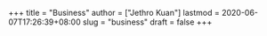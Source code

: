 +++
title = "Business"
author = ["Jethro Kuan"]
lastmod = 2020-06-07T17:26:39+08:00
slug = "business"
draft = false
+++
